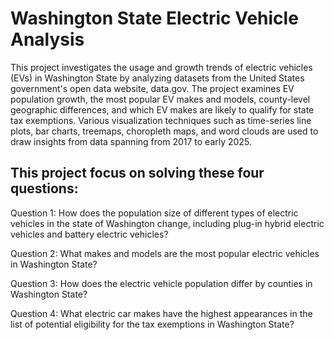 # Washington State Electric Vehicle Analysis
This project investigates the usage and growth trends of electric vehicles (EVs) in Washington State by analyzing datasets from the United States government's open data website, data.gov. The project examines EV population growth, the most popular EV makes and models, county-level geographic differences, and which EV makes are likely to qualify for state tax exemptions. Various visualization techniques such as time-series line plots, bar charts, treemaps, choropleth maps, and word clouds are used to draw insights from data spanning from 2017 to early 2025.

## This project focus on solving these four questions: 
Question 1:   How does the population size of different types of electric vehicles in the state of 
Washington change, including plug-in hybrid electric vehicles and battery electric vehicles?

Question  2:  What makes and models are the most popular electric vehicles in Washington 
State?

Question 3: How does the electric vehicle population differ by counties in Washington State?

Question  4:  What  electric  car  makes  have  the  highest appearances in the list of potential 
eligibility for the tax exemptions in Washington State?
